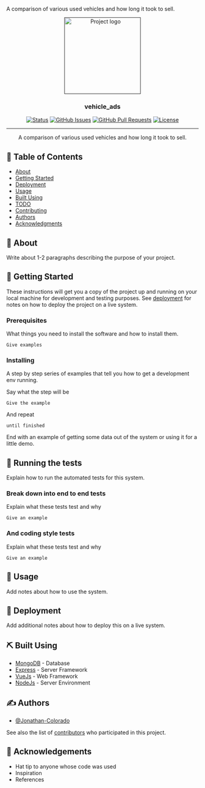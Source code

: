A comparison of various used vehicles and how long it took to sell.
<p align="center">
  <a href="" rel="noopener">
 <img width=200px height=200px src="https://i.imgur.com/6wj0hh6.jpg" alt="Project logo"></a>
</p>

<h3 align="center">vehicle_ads</h3>

<div align="center">

  [![Status](https://img.shields.io/badge/status-initial-lightgrey)]() 
  [![GitHub Issues](https://img.shields.io/github/issues/Jonathan-Colorado/vehicle_ads.svg)](https://github.com/Jonathan-Colorado/vehicle_ads/issues)
  [![GitHub Pull Requests](https://img.shields.io/github/issues-pr/Jonathan-Colorado/vehicle_ads.svg)](https://github.com/Jonathan-Colorado/vehicle_ads/pulls)
  [![License](https://img.shields.io/badge/license-MIT-blue.svg)](/LICENSE)

</div>

---

<p align="center"> A comparison of various used vehicles and how long it took to sell.
    <br> 
</p>

## 📝 Table of Contents
- [About](#about)
- [Getting Started](#getting_started)
- [Deployment](#deployment)
- [Usage](#usage)
- [Built Using](#built_using)
- [TODO](../TODO.md)
- [Contributing](../CONTRIBUTING.md)
- [Authors](#authors)
- [Acknowledgments](#acknowledgement)

## 🧐 About <a name = "about"></a>
Write about 1-2 paragraphs describing the purpose of your project.

## 🏁 Getting Started <a name = "getting_started"></a>
These instructions will get you a copy of the project up and running on your local machine for development and testing purposes. See [deployment](#deployment) for notes on how to deploy the project on a live system.

### Prerequisites
What things you need to install the software and how to install them.

```
Give examples
```

### Installing
A step by step series of examples that tell you how to get a development env running.

Say what the step will be

```
Give the example
```

And repeat

```
until finished
```

End with an example of getting some data out of the system or using it for a little demo.

## 🔧 Running the tests <a name = "tests"></a>
Explain how to run the automated tests for this system.

### Break down into end to end tests
Explain what these tests test and why

```
Give an example
```

### And coding style tests
Explain what these tests test and why

```
Give an example
```

## 🎈 Usage <a name="usage"></a>
Add notes about how to use the system.

## 🚀 Deployment <a name = "deployment"></a>
Add additional notes about how to deploy this on a live system.

## ⛏️ Built Using <a name = "built_using"></a>
- [MongoDB](https://www.mongodb.com/) - Database
- [Express](https://expressjs.com/) - Server Framework
- [VueJs](https://vuejs.org/) - Web Framework
- [NodeJs](https://nodejs.org/en/) - Server Environment

## ✍️ Authors <a name = "authors"></a>
- [@Jonathan-Colorado](https://github.com/Jonathan-Colorado) 

See also the list of [contributors](https://github.com/Jonathan-Colorado/vehicle_ads/contributors) who participated in this project.

## 🎉 Acknowledgements <a name = "acknowledgement"></a>
- Hat tip to anyone whose code was used
- Inspiration
- References

